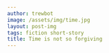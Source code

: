 ```yaml
---
author: trewbot
image: /assets/img/time.jpg
layout: post-img
tags: fiction short-story
title: Time is not so forgiving
---
```

